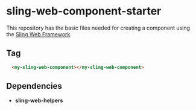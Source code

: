 # sling-web-component-starter    

This repository has the basic files needed for creating a component using the [Sling Web Framework](https://github.com/stone-payments/sling-web-framework).

## Tag
 
```HTML   
  <my-sling-web-component></my-sling-web-component>
```

 ## Dependencies       

* **sling-web-helpers** 
